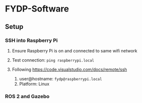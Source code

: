# FYDP-Software

## Setup

### SSH into Raspberry Pi

1. Ensure Raspberry Pi is on and connected to same wifi network
1. Test connection: ```ping raspberrypi.local```

1. Following https://code.visualstudio.com/docs/remote/ssh
    1. user@hostname: ```fydp@raspberrypi.local```  
    1. Platform: Linux

### ROS 2 and Gazebo
